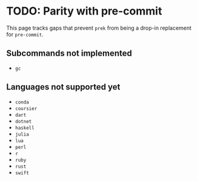 # TODO: Parity with pre-commit

This page tracks gaps that prevent `prek` from being a drop-in replacement for `pre-commit`.

## Subcommands not implemented

- `gc`

## Languages not supported yet

- `conda`
- `coursier`
- `dart`
- `dotnet`
- `haskell`
- `julia`
- `lua`
- `perl`
- `r`
- `ruby`
- `rust`
- `swift`
